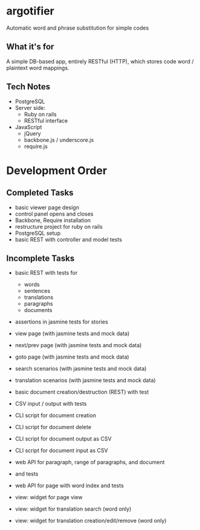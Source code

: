 argotifier
==========

Automatic word and phrase substitution for simple codes

What it's for
-------------

A simple DB-based app, entirely RESTful (HTTP), which stores 
code word / plaintext word mappings.

Tech Notes
----------

- PostgreSQL
- Server side:
   - Ruby on rails
   - RESTful interface
- JavaScript
   - jQuery
   - backbone.js / underscore.js
   - require.js


Development Order
=================

Completed Tasks
---------------
- basic viewer page design
- control panel opens and closes
- Backbone, Require installation
- restructure project for ruby on rails
- PostgreSQL setup
- basic REST with controller and model tests


Incomplete Tasks
----------------

- basic REST with tests for
	- words
	- sentences
	- translations
	- paragraphs
	- documents


- assertions in jasmine tests for stories
- view page (with jasmine tests and mock data)
- next/prev page (with jasmine tests and mock data)
- goto page (with jasmine tests and mock data)

- search scenarios (with jasmine tests and mock data)
- translation scenarios (with jasmine tests and mock data)

- basic document creation/destruction (REST) with test
- CSV input / output with tests
- CLI script for document creation
- CLI script for document delete
- CLI script for document output as CSV
- CLI script for document input as CSV
- web API for paragraph, range of paragraphs, and document
 - and tests
- web API for page with word index and tests
- view: widget for page view
- view: widget for translation search (word only)
- view: widget for translation creation/edit/remove (word only)



